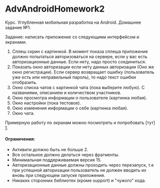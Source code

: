 # AdvAndroidHomework2
Курс. Углубленная мобильная разработка на Android. Домашнее задание №1.

Задание: написать приложение со следующими интерфейсом и экранами.

1. Сплеш скрин с картинкой. 
В момент показа сплеша приложение должно попытаться авторизоваться на сервере, если у вас есть авторизационные данные. Если нету, надо просто соединиться.
2. Показать окно авторизации если нету данных авторизации (Оно же окно регистрации).
Если сервер возвращает ошибку (пользователь уже есть или неправильный пароль), то надо текст ошибки отобразить.
3. Окно списка чатов с картинкой чата (пока выберите любую). С названиями, описанием и количеством участников.
4. Окно просмотра информации о пользователе (картинка любая).
5. Окно настройки (пока тестовое).
6. Окно изменения информации о себе (картинка любая).
7. Окно чата.

Примерную работу по экранам можно посмотреть и попробовать [тут] [1].

#### Ограничения:
- Активити должно быть не больше 2.
- Все остальное должно делаться через фрагменты.
- Минимальная поддерживаемая версия 15.
- Авторизационные данные должны проходить через перезапуск, т.е при успешной авторизации пользователь не должен вводить их вновь при следующем запуске приложения.
- Никаких сторонних библиотек (кроме support) и "чужого" кода.

[1]: http://ninjamock.com/s/L856T